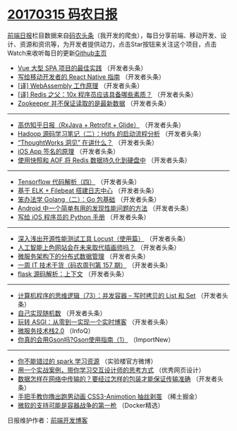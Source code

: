 # [20170315 码农日报](https://toutiao.qdkfweb.cn/date/2017/03/15)

[前端日报](https://qdkfweb.cn/c/news)栏目数据来自[码农头条](https://toutiao.qdkfweb.cn/)（我开发的爬虫），每日分享前端、移动开发、设计、资源和资讯等，为开发者提供动力，点击Star按钮来关注这个项目，点击Watch来收听每日的更新[Github主页](https://github.com/kujian/frontendDaily)
* [Vue 大型 SPA 项目的最佳实践](https://toutiao.qdkfweb.cn/30129.html) （开发者头条）
* [写给移动开发者的 React Native 指南](https://toutiao.qdkfweb.cn/30137.html) （开发者头条）
* [[译] WebAssembly 工作原理](https://toutiao.qdkfweb.cn/30147.html) （开发者头条）
* [[译] Redis 之父：10x 程序员应该具备哪些素质？](https://toutiao.qdkfweb.cn/30134.html) （开发者头条）
* [Zookeeper 并不保证读取的是最新数据](https://toutiao.qdkfweb.cn/30139.html) （开发者头条）

***
* [高仿知乎日报（RxJava + Retrofit + Glide）](https://toutiao.qdkfweb.cn/30145.html) （开发者头条）
* [Hadoop 源码学习笔记（二）：Hdfs 的启动流程分析](https://toutiao.qdkfweb.cn/30148.html) （开发者头条）
* [“ThoughtWorks 洞见” 在讲什么？](https://toutiao.qdkfweb.cn/30149.html) （开发者头条）
* [iOS App 签名的原理](https://toutiao.qdkfweb.cn/30128.html) （开发者头条）
* [使用快照和 AOF 将 Redis 数据持久化到硬盘中](https://toutiao.qdkfweb.cn/30131.html) （开发者头条）

***
* [Tensorflow 代码解析（四）](https://toutiao.qdkfweb.cn/30135.html) （开发者头条）
* [基于 ELK + Filebeat 搭建日志中心](https://toutiao.qdkfweb.cn/30136.html) （开发者头条）
* [笨办法学 Golang（二）：Go 包基础](https://toutiao.qdkfweb.cn/30138.html) （开发者头条）
* [Android 中一个简单有用的发现性能问题的方法](https://toutiao.qdkfweb.cn/30140.html) （开发者头条）
* [写给 iOS 程序员的 Python 手册](https://toutiao.qdkfweb.cn/30141.html) （开发者头条）

***
* [深入浅出开源性能测试工具 Locust（使用篇）](https://toutiao.qdkfweb.cn/30142.html) （开发者头条）
* [人工智能上色网站会在未来取代插画师吗？](https://toutiao.qdkfweb.cn/30146.html) （开发者头条）
* [微服务架构下的分布式数据管理](https://toutiao.qdkfweb.cn/30126.html) （开发者头条）
* [一周 IT 技术干货（码农周刊第 157 期）](https://toutiao.qdkfweb.cn/30127.html) （开发者头条）
* [flask 源码解析：上下文](https://toutiao.qdkfweb.cn/30133.html) （开发者头条）

***
* [计算机程序的思维逻辑（73）：并发容器 &#8211; 写时拷贝的 List 和 Set](https://toutiao.qdkfweb.cn/30143.html) （开发者头条）
* [自己实现随机数](https://toutiao.qdkfweb.cn/30132.html) （开发者头条）
* [玩转 ASGI：从零到一实现一个实时博客](https://toutiao.qdkfweb.cn/30144.html) （开发者头条）
* [微服务技术栈2.0](https://toutiao.qdkfweb.cn/30371.html) （InfoQ）
* [你真的会用Gson吗?Gson使用指南（1）](https://toutiao.qdkfweb.cn/30378.html) （ImportNew）

***
* [你不能错过的 spark 学习资源](https://toutiao.qdkfweb.cn/30412.html) （实验楼官方微博）
* [用一个实战案例，带你学习交互设计师的思考方式](https://toutiao.qdkfweb.cn/30421.html) （优秀网页设计）
* [数据怎样在网络中传输的？要经过怎样的包装才能保证传输准确](https://toutiao.qdkfweb.cn/30397.html) （开发者头条）
* [手把手教你撸出跑男动画  CSS3-Animotion 抽丝剥茧](https://toutiao.qdkfweb.cn/30424.html) （稀土掘金）
* [微软的支持可能是容器战争的第一枪](https://toutiao.qdkfweb.cn/30379.html) （Docker精选）

日报维护作者：[前端开发博客](https://qdkfweb.cn/) 